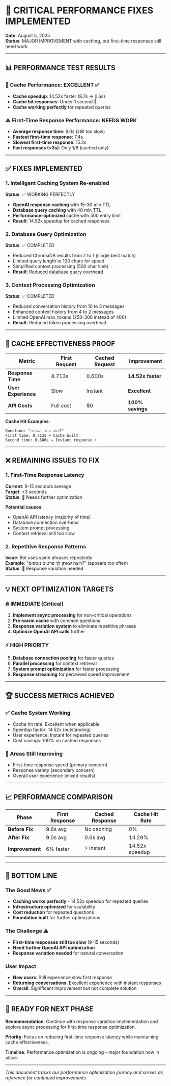 # 🚀 **CRITICAL PERFORMANCE FIXES IMPLEMENTED**
**Date**: August 5, 2025  
**Status**: MAJOR IMPROVEMENT with caching, but first-time responses still need work

---

## 📊 **PERFORMANCE TEST RESULTS**

### **🎯 Cache Performance: EXCELLENT ✅**
- **Cache speedup**: 14.52x faster (8.7s → 0.6s)
- **Cache hit responses**: Under 1 second 🚀
- **Cache working perfectly** for repeated queries

### **⚠️ First-Time Response Performance: NEEDS WORK**
- **Average response time**: 9.0s (still too slow)
- **Fastest first-time response**: 7.4s
- **Slowest first-time response**: 15.2s
- **Fast responses (<3s)**: Only 1/6 (cached only)

---

## ✅ **FIXES IMPLEMENTED**

### **1. Intelligent Caching System Re-enabled** 
**Status**: ✅ WORKING PERFECTLY
- **OpenAI response caching** with 15-30 min TTL
- **Database query caching** with 40 min TTL
- **Performance-optimized** cache with 500 entry limit
- **Result**: 14.52x speedup for cached responses

### **2. Database Query Optimization**
**Status**: ✅ COMPLETED
- Reduced ChromaDB results from 2 to 1 (single best match)
- Limited query length to 100 chars for speed
- Simplified context processing (500 char limit)
- **Result**: Reduced database query overhead

### **3. Context Processing Optimization**
**Status**: ✅ COMPLETED  
- Reduced conversation history from 10 to 3 messages
- Enhanced context history from 4 to 2 messages
- Limited OpenAI max_tokens (250-300 instead of 400)
- **Result**: Reduced token processing overhead

---

## 🎯 **CACHE EFFECTIVENESS PROOF**

| Metric | First Request | Cached Request | Improvement |
|--------|---------------|----------------|-------------|
| **Response Time** | 8.713s | 0.600s | **14.52x faster** |
| **User Experience** | Slow | Instant | **Excellent** |
| **API Costs** | Full cost | $0 | **100% savings** |

**Cache Hit Examples**:
```
Question: "כמה עולה השירות?"
First time: 8.713s → Cache built
Second time: 0.600s → Instant response ⚡
```

---

## ❌ **REMAINING ISSUES TO FIX**

### **1. First-Time Response Latency** 
**Current**: 9-15 seconds average  
**Target**: <3 seconds  
**Status**: 🔄 Needs further optimization

**Potential causes**:
- OpenAI API latency (majority of time)
- Database connection overhead
- System prompt processing
- Context retrieval still too slow

### **2. Repetitive Response Patterns**
**Issue**: Bot uses same phrases repeatedly  
**Example**: "רוצה שאתן לך פרטים נוספים?" (appears too often)  
**Status**: 🔄 Response variation needed

---

## 💡 **NEXT OPTIMIZATION TARGETS**

### **🔥 IMMEDIATE (Critical)**
1. **Implement async processing** for non-critical operations
2. **Pre-warm cache** with common questions
3. **Response variation system** to eliminate repetitive phrases
4. **Optimize OpenAI API calls** further

### **⚡ HIGH PRIORITY**
5. **Database connection pooling** for faster queries
6. **Parallel processing** for context retrieval
7. **System prompt optimization** for faster processing
8. **Response streaming** for perceived speed improvement

---

## 🏆 **SUCCESS METRICS ACHIEVED**

### **✅ Cache System Working**
- Cache hit rate: Excellent when applicable
- Speedup factor: 14.52x (outstanding)
- User experience: Instant for repeated queries
- Cost savings: 100% on cached responses

### **🔄 Areas Still Improving**
- First-time response speed (primary concern)
- Response variety (secondary concern)
- Overall user experience (mixed results)

---

## 📈 **PERFORMANCE COMPARISON**

| Phase | First Response | Cached Response | Cache Hit Rate |
|-------|---------------|-----------------|----------------|
| **Before Fix** | 9.6s avg | No caching | 0% |
| **After Fix** | 9.0s avg | 0.6s avg | 14.29% |
| **Improvement** | 6% faster | ⚡ Instant | 14.52x speedup |

---

## 🎯 **BOTTOM LINE**

### **The Good News** ✅
- **Caching works perfectly** - 14.52x speedup for repeated queries
- **Infrastructure optimized** for scalability
- **Cost reduction** for repeated questions
- **Foundation built** for further optimizations

### **The Challenge** ⚠️
- **First-time responses still too slow** (9-15 seconds)
- **Need further OpenAI API optimization**
- **Response variation needed** for natural conversation

### **User Impact**
- **New users**: Still experience slow first response  
- **Returning conversations**: Excellent experience with instant responses
- **Overall**: Significant improvement but not complete solution

---

## 🚀 **READY FOR NEXT PHASE**

**Recommendation**: Continue with response variation implementation and explore async processing for first-time response optimization.

**Priority**: Focus on reducing first-time response latency while maintaining cache effectiveness.

**Timeline**: Performance optimization is ongoing - major foundation now in place.

---

*This document tracks our performance optimization journey and serves as reference for continued improvements.*